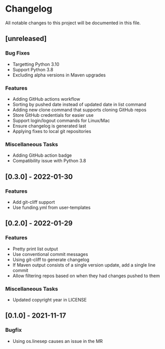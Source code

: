 # Changelog
All notable changes to this project will be documented in this file.

## [unreleased]

### Bug Fixes

- Targetting Python 3.10
- Support Python 3.8
- Excluding alpha versions in Maven upgrades

### Features

- Adding GitHub actions workflow
- Sorting by pushed date instead of updated date in list command
- Adding new clone command that supports cloning GitHub repos
- Store GitHub credentials for easier use
- Support login/logout commands for Linux/Mac
- Ensure changelog is generated last
- Applying fixes to local git repositories

### Miscellaneous Tasks

- Adding GitHub action badge
- Compatibility issue with Python 3.8

## [0.3.0] - 2022-01-30

### Features

- Add git-cliff support
- Use funding.yml from user-templates

## [0.2.0] - 2022-01-29

### Features

- Pretty print list output
- Use conventional commit messages
- Using git-cliff to generate changelog
- If Maven output consists of a single version update, add a single line commit
- Allow filtering repos based on when they had changes pushed to them

### Miscellaneous Tasks

- Updated copyright year in LICENSE

## [0.1.0] - 2021-11-17

### Bugfix

- Using os.linesep causes an issue in the MR

<!-- generated by git-cliff -->
